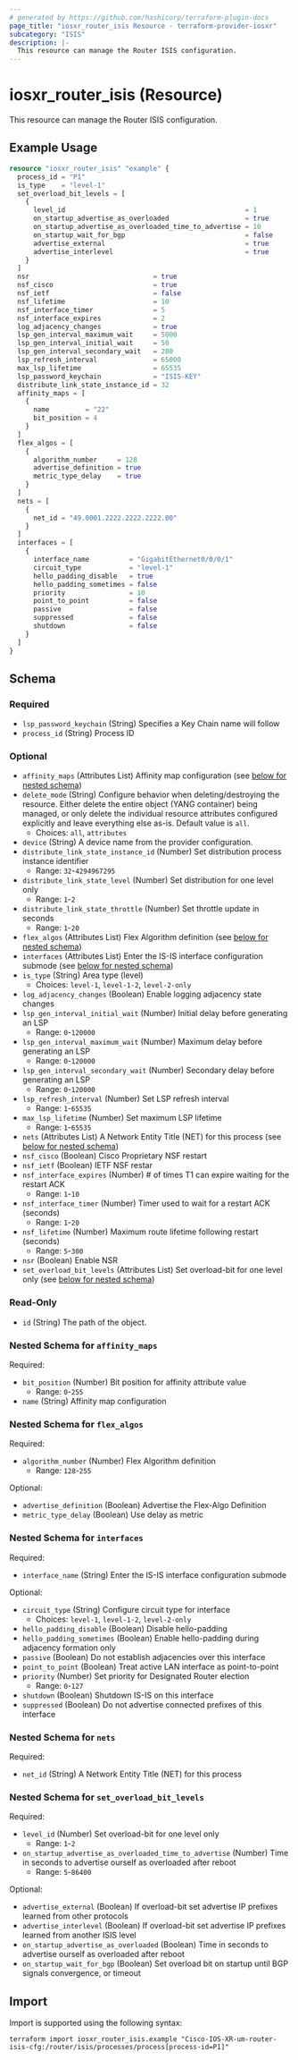 ```yaml
---
# generated by https://github.com/hashicorp/terraform-plugin-docs
page_title: "iosxr_router_isis Resource - terraform-provider-iosxr"
subcategory: "ISIS"
description: |-
  This resource can manage the Router ISIS configuration.
---
```


# iosxr_router_isis (Resource)

This resource can manage the Router ISIS configuration.

## Example Usage

```terraform
resource "iosxr_router_isis" "example" {
  process_id = "P1"
  is_type    = "level-1"
  set_overload_bit_levels = [
    {
      level_id                                             = 1
      on_startup_advertise_as_overloaded                   = true
      on_startup_advertise_as_overloaded_time_to_advertise = 10
      on_startup_wait_for_bgp                              = false
      advertise_external                                   = true
      advertise_interlevel                                 = true
    }
  ]
  nsr                               = true
  nsf_cisco                         = true
  nsf_ietf                          = false
  nsf_lifetime                      = 10
  nsf_interface_timer               = 5
  nsf_interface_expires             = 2
  log_adjacency_changes             = true
  lsp_gen_interval_maximum_wait     = 5000
  lsp_gen_interval_initial_wait     = 50
  lsp_gen_interval_secondary_wait   = 200
  lsp_refresh_interval              = 65000
  max_lsp_lifetime                  = 65535
  lsp_password_keychain             = "ISIS-KEY"
  distribute_link_state_instance_id = 32
  affinity_maps = [
    {
      name         = "22"
      bit_position = 4
    }
  ]
  flex_algos = [
    {
      algorithm_number     = 128
      advertise_definition = true
      metric_type_delay    = true
    }
  ]
  nets = [
    {
      net_id = "49.0001.2222.2222.2222.00"
    }
  ]
  interfaces = [
    {
      interface_name          = "GigabitEthernet0/0/0/1"
      circuit_type            = "level-1"
      hello_padding_disable   = true
      hello_padding_sometimes = false
      priority                = 10
      point_to_point          = false
      passive                 = false
      suppressed              = false
      shutdown                = false
    }
  ]
}
```

<!-- schema generated by tfplugindocs -->
## Schema

### Required

- `lsp_password_keychain` (String) Specifies a Key Chain name will follow
- `process_id` (String) Process ID

### Optional

- `affinity_maps` (Attributes List) Affinity map configuration (see [below for nested schema](#nestedatt--affinity_maps))
- `delete_mode` (String) Configure behavior when deleting/destroying the resource. Either delete the entire object (YANG container) being managed, or only delete the individual resource attributes configured explicitly and leave everything else as-is. Default value is `all`.
  - Choices: `all`, `attributes`
- `device` (String) A device name from the provider configuration.
- `distribute_link_state_instance_id` (Number) Set distribution process instance identifier
  - Range: `32`-`4294967295`
- `distribute_link_state_level` (Number) Set distribution for one level only
  - Range: `1`-`2`
- `distribute_link_state_throttle` (Number) Set throttle update in seconds
  - Range: `1`-`20`
- `flex_algos` (Attributes List) Flex Algorithm definition (see [below for nested schema](#nestedatt--flex_algos))
- `interfaces` (Attributes List) Enter the IS-IS interface configuration submode (see [below for nested schema](#nestedatt--interfaces))
- `is_type` (String) Area type (level)
  - Choices: `level-1`, `level-1-2`, `level-2-only`
- `log_adjacency_changes` (Boolean) Enable logging adjacency state changes
- `lsp_gen_interval_initial_wait` (Number) Initial delay before generating an LSP
  - Range: `0`-`120000`
- `lsp_gen_interval_maximum_wait` (Number) Maximum delay before generating an LSP
  - Range: `0`-`120000`
- `lsp_gen_interval_secondary_wait` (Number) Secondary delay before generating an LSP
  - Range: `0`-`120000`
- `lsp_refresh_interval` (Number) Set LSP refresh interval
  - Range: `1`-`65535`
- `max_lsp_lifetime` (Number) Set maximum LSP lifetime
  - Range: `1`-`65535`
- `nets` (Attributes List) A Network Entity Title (NET) for this process (see [below for nested schema](#nestedatt--nets))
- `nsf_cisco` (Boolean) Cisco Proprietary NSF restart
- `nsf_ietf` (Boolean) IETF NSF restar
- `nsf_interface_expires` (Number) # of times T1 can expire waiting for the restart ACK
  - Range: `1`-`10`
- `nsf_interface_timer` (Number) Timer used to wait for a restart ACK (seconds)
  - Range: `1`-`20`
- `nsf_lifetime` (Number) Maximum route lifetime following restart (seconds)
  - Range: `5`-`300`
- `nsr` (Boolean) Enable NSR
- `set_overload_bit_levels` (Attributes List) Set overload-bit for one level only (see [below for nested schema](#nestedatt--set_overload_bit_levels))

### Read-Only

- `id` (String) The path of the object.

<a id="nestedatt--affinity_maps"></a>
### Nested Schema for `affinity_maps`

Required:

- `bit_position` (Number) Bit position for affinity attribute value
  - Range: `0`-`255`
- `name` (String) Affinity map configuration


<a id="nestedatt--flex_algos"></a>
### Nested Schema for `flex_algos`

Required:

- `algorithm_number` (Number) Flex Algorithm definition
  - Range: `128`-`255`

Optional:

- `advertise_definition` (Boolean) Advertise the Flex-Algo Definition
- `metric_type_delay` (Boolean) Use delay as metric


<a id="nestedatt--interfaces"></a>
### Nested Schema for `interfaces`

Required:

- `interface_name` (String) Enter the IS-IS interface configuration submode

Optional:

- `circuit_type` (String) Configure circuit type for interface
  - Choices: `level-1`, `level-1-2`, `level-2-only`
- `hello_padding_disable` (Boolean) Disable hello-padding
- `hello_padding_sometimes` (Boolean) Enable hello-padding during adjacency formation only
- `passive` (Boolean) Do not establish adjacencies over this interface
- `point_to_point` (Boolean) Treat active LAN interface as point-to-point
- `priority` (Number) Set priority for Designated Router election
  - Range: `0`-`127`
- `shutdown` (Boolean) Shutdown IS-IS on this interface
- `suppressed` (Boolean) Do not advertise connected prefixes of this interface


<a id="nestedatt--nets"></a>
### Nested Schema for `nets`

Required:

- `net_id` (String) A Network Entity Title (NET) for this process


<a id="nestedatt--set_overload_bit_levels"></a>
### Nested Schema for `set_overload_bit_levels`

Required:

- `level_id` (Number) Set overload-bit for one level only
  - Range: `1`-`2`
- `on_startup_advertise_as_overloaded_time_to_advertise` (Number) Time in seconds to advertise ourself as overloaded after reboot
  - Range: `5`-`86400`

Optional:

- `advertise_external` (Boolean) If overload-bit set advertise IP prefixes learned from other protocols
- `advertise_interlevel` (Boolean) If overload-bit set advertise IP prefixes learned from another ISIS level
- `on_startup_advertise_as_overloaded` (Boolean) Time in seconds to advertise ourself as overloaded after reboot
- `on_startup_wait_for_bgp` (Boolean) Set overload bit on startup until BGP signals convergence, or timeout

## Import

Import is supported using the following syntax:

```shell
terraform import iosxr_router_isis.example "Cisco-IOS-XR-um-router-isis-cfg:/router/isis/processes/process[process-id=P1]"
```
